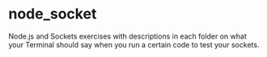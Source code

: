 # node_socket

Node.js and Sockets exercises with descriptions in each folder on what your Terminal should say when you run a certain code to test your sockets. 

